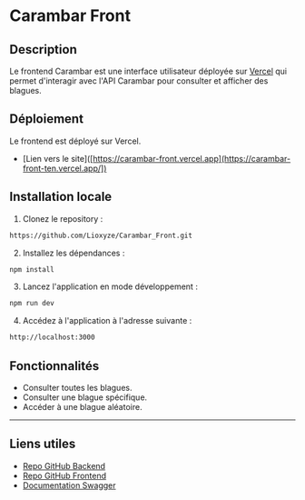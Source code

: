 # Carambar Front

## Description
Le frontend Carambar est une interface utilisateur déployée sur [Vercel](https://vercel.com/) qui permet d'interagir avec l'API Carambar pour consulter et afficher des blagues.

## Déploiement
Le frontend est déployé sur Vercel.
- [Lien vers le site]([https://carambar-front.vercel.app](https://carambar-front-ten.vercel.app/])

## Installation locale
1. Clonez le repository :
```bash
https://github.com/Lioxyze/Carambar_Front.git
```
2. Installez les dépendances :
```bash
npm install
```
3. Lancez l'application en mode développement :
```bash
npm run dev
```
4. Accédez à l'application à l'adresse suivante :
```bash
http://localhost:3000
```

## Fonctionnalités
- Consulter toutes les blagues.
- Consulter une blague spécifique.
- Accéder à une blague aléatoire.

---

## Liens utiles
- [Repo GitHub Backend](https://github.com/Lioxyze/Carambar_Back)
- [Repo GitHub Frontend](https://github.com/Lioxyze/Carambar_Front)
- [Documentation Swagger](https://malabar-1805984ed8b4.herokuapp.com/api-docs#/)
